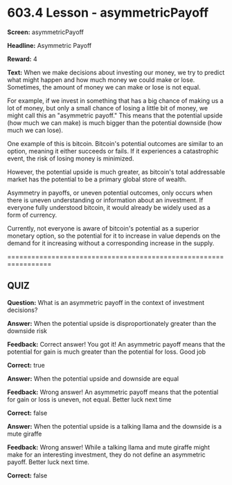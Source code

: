 # 603.4 Lesson - asymmetricPayoff

**Screen:** asymmetricPayoff

**Headline:** Asymmetric Payoff

**Reward:** 4

**Text:** When we make decisions about investing our money, we try to predict what might happen and how much money we could make or lose. Sometimes, the amount of money we can make or lose is not equal.

For example, if we invest in something that has a big chance of making us a lot of money, but only a small chance of losing a little bit of money, we might call this an "asymmetric payoff." This means that the potential upside (how much we can make) is much bigger than the potential downside (how much we can lose).

One example of this is bitcoin. Bitcoin's potential outcomes are similar to an option, meaning it either succeeds or fails. If it experiences a catastrophic event, the risk of losing money is minimized.

However, the potential upside is much greater, as bitcoin's total addressable market has the potential to be a primary global store of wealth.

Asymmetry in payoffs, or uneven potential outcomes, only occurs when there is uneven understanding or information about an investment. If everyone fully understood bitcoin, it would already be widely used as a form of currency.

Currently, not everyone is aware of bitcoin's potential as a superior monetary option, so the potential for it to increase in value depends on the demand for it increasing without a corresponding increase in the supply.

\=================================================================

## QUIZ

**Question:** What is an asymmetric payoff in the context of investment decisions?

**Answer:** When the potential upside is disproportionately greater than the downside risk

**Feedback:** Correct answer! You got it! An asymmetric payoff means that the potential for gain is much greater than the potential for loss. Good job

**Correct:** true

**Answer:** When the potential upside and downside are equal

**Feedback:** Wrong answer! An asymmetric payoff means that the potential for gain or loss is uneven, not equal. Better luck next time

**Correct:** false

**Answer:** When the potential upside is a talking llama and the downside is a mute giraffe

**Feedback:** Wrong answer! While a talking llama and mute giraffe might make for an interesting investment, they do not define an asymmetric payoff. Better luck next time.

**Correct:** false

<figure><img src="../.gitbook/assets/603-04.png" alt=""><figcaption></figcaption></figure>
